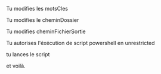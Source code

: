 Tu modifies les motsCles

Tu modifies le cheminDossier

Tu modifies cheminFichierSortie

Tu autorises l'éxécution de script powershell en unrestricted

tu lances le script

et voilà.
